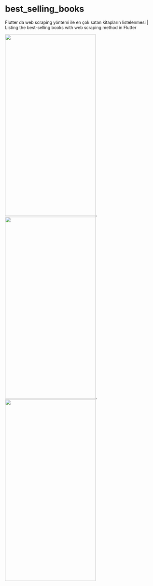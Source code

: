 # best_selling_books
 Flutter da web scraping yöntemi ile en çok satan kitapların listelenmesi | Listing the best-selling books with web scraping method in Flutter
 
 <img src="https://user-images.githubusercontent.com/72821593/222901245-2d44f831-ad71-4ae5-81c6-ab5bbcc143c1.png" width="300" height="600">,<img src="https://user-images.githubusercontent.com/72821593/222901264-58a03a72-dd9b-4b90-b141-d913a5010ee6.png" width="300" height="600">,<img src="https://user-images.githubusercontent.com/72821593/222901275-d14aab9d-b7ed-4553-ae34-785704fe4988.png" width="300" height="600">
 
